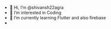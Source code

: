 - 👋 Hi, I’m @shivansh22agra
- 👀 I’m interested in Coding
- 🌱 I’m currently learning Flutter and also firebase
-

<!---
shivansh22agra/shivansh22agra is a ✨ special ✨ repository because its `README.md` (this file) appears on your GitHub profile.
You can click the Preview link to take a look at your changes.
--->
